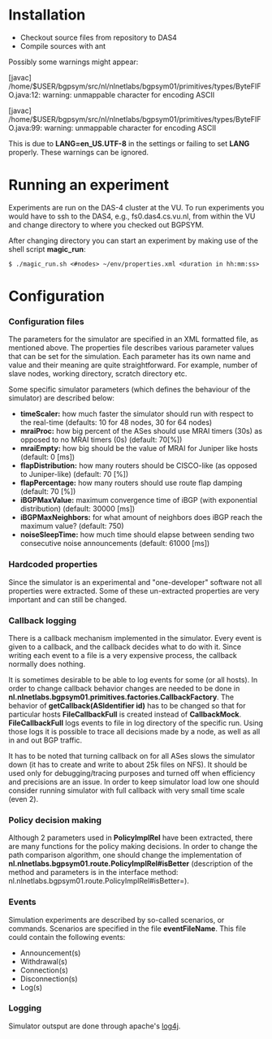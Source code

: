 # Installation

* Checkout source files from repository to DAS4
* Compile sources with ant

Possibly some warnings might appear: 

[javac] /home/$USER/bgpsym/src/nl/nlnetlabs/bgpsym01/primitives/types/ByteFIFO.java:12: warning: unmappable character for encoding ASCII


[javac] /home/$USER/bgpsym/src/nl/nlnetlabs/bgpsym01/primitives/types/ByteFIFO.java:99: warning: unmappable character for encoding ASCII

This is due to **LANG=en_US.UTF-8** in the settings or failing to set **LANG** properly. These warnings can be ignored.

# Running an experiment

Experiments are run on the DAS-4 cluster at the VU. To run experiments you would have to ssh to the DAS4, e.g., fs0.das4.cs.vu.nl, from within the VU and change directory to where you checked out BGPSYM.

After changing directory you can start an experiment by making use of the shell script **magic_run**:

`$ ./magic_run.sh <#nodes> ~/env/properties.xml <duration in hh:mm:ss>`

# Configuration

### Configuration files

The parameters for the simulator are specified in an XML formatted file, as mentioned above.
The properties file describes various parameter values that can be set for the simulation.
Each parameter has its own name and value and their meaning are quite straightforward. For example, number of slave nodes, working directory, scratch directory etc.

Some specific simulator parameters (which defines the behaviour of the simulator) are described below:

* **timeScaler:** how much faster the simulator should run with respect to the real-time (defaults: 10 for 48 nodes, 30 for 64 nodes)
* **mraiProc:** how big percent of the ASes should use MRAI timers (30s) as opposed to no MRAI timers (0s) (default: 70[%])
* **mraiEmpty:** how big should be the value of MRAI for Juniper like hosts (default: 0 [ms]) 
* **flapDistribution:** how many routers should be CISCO-like (as opposed to Juniper-like) (default: 70 [%]) 
* **flapPercentage:** how many routers should use route flap damping (default: 70 [%]) 
* **iBGPMaxValue:** maximum convergence time of iBGP (with exponential distribution) (default: 30000 [ms]) 
* **iBGPMaxNeighbors:** for what amount of neighbors does iBGP reach the maximum value? (default: 750) 
* **noiseSleepTime:** how much time should elapse between sending two consecutive noise announcements (default: 61000 [ms])

### Hardcoded properties
Since the simulator is an experimental and "one-developer" software not all properties were extracted. Some of these un-extracted properties are very important and can still be changed.

### Callback logging
There is a callback mechanism implemented in the simulator.
Every event is given to a callback, and the callback decides what to do with it.
Since writing each event to a file is a very expensive process, the callback normally does nothing. 

It is sometimes desirable to be able to log events for some (or all hosts).
In order to change callback behavior changes are needed to be done in **nl.nlnetlabs.bgpsym01.primitives.factories.CallbackFactory**.
The behavior of **getCallback(ASIdentifier id)** has to be changed so that for particular hosts **FileCallbackFull** is created instead of **CallbackMock**.
**FileCallbackFull** logs events to file in log directory of the specific run.
Using those logs it is possible to trace all decisions made by a node, as well as all in and out BGP traffic. 

It has to be noted that turning callback on for all ASes slows the simulator down (it has to create and write to about 25k files on NFS).
It should be used only for debugging/tracing purposes and turned off when efficiency and precisions are an issue.
In order to keep simulator load low one should consider running simulator with full callback with very small time scale (even 2).

### Policy decision making
Although 2 parameters used in **PolicyImplRel** have been extracted, there are many functions for the policy making decisions.
In order to change the path comparison algorithm, one should change the implementation of **nl.nlnetlabs.bgpsym01.route.PolicyImplRel#isBetter** (description of the method and parameters is in the interface method: nl.nlnetlabs.bgpsym01.route.PolicyImplRel#isBetter=).

### Events

Simulation experiments are described by so-called scenarios, or commands. Scenarios are specified in the file **eventFileName**. This file could contain the following events:

* Announcement(s)
* Withdrawal(s)
* Connection(s)
* Disconnection(s)
* Log(s)

### Logging

Simulator outsput are done through apache's [log4j](http://logging.apache.org/log4j/).
